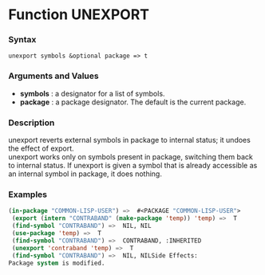 <!-- Generated on 05/10/2020 by https://github.com/anto2oo/clhs-evolved -->

# Function UNEXPORT

### Syntax
`unexport symbols &optional package => t`  


### Arguments and Values
- **symbols** : a designator for a list of symbols.   
- **package** : a package designator.  The default is the current package.   


### Description
unexport reverts external symbols in package to internal status; it undoes the effect of export.  
unexport works only on symbols present in package, switching them back to internal status. If unexport is given a symbol that is already accessible as an internal symbol in package, it does nothing.



### Examples
```lisp 
(in-package "COMMON-LISP-USER") =>  #<PACKAGE "COMMON-LISP-USER">
 (export (intern "CONTRABAND" (make-package 'temp)) 'temp) =>  T
 (find-symbol "CONTRABAND") =>  NIL, NIL 
 (use-package 'temp) =>  T 
 (find-symbol "CONTRABAND") =>  CONTRABAND, :INHERITED
 (unexport 'contraband 'temp) =>  T
 (find-symbol "CONTRABAND") =>  NIL, NILSide Effects:
Package system is modified.
```
